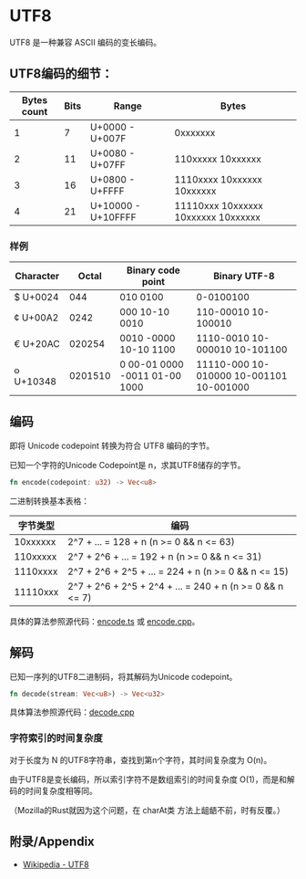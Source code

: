 # UTF8

UTF8 是一种兼容 ASCII 编码的变长编码。

## UTF8编码的细节：

| Bytes count | Bits | Range               | Bytes                                 |
|-------------|------|---------------------|---------------------------------------|
|      1      |  7   | U+0000 - U+007F     | 0xxxxxxx                              |
|      2      |  11  | U+0080 - U+07FF     | 110xxxxx 10xxxxxx                     |
|      3      |  16  | U+0800	- U+FFFF     | 1110xxxx 10xxxxxx 10xxxxxx            |
|      4      |  21  | U+10000 - U+10FFFF  | 11110xxx 10xxxxxx 10xxxxxx 10xxxxxx   |

### 样例

| Character	| Octal   |	Binary code point             | Binary UTF-8                               |
|-----------|---------|-------------------------------|--------------------------------------------|
| $ U+0024  | 044     | 010 0100                      | 0-0100100                                  |
| ¢ U+00A2  | 0242    | 000 10-10 0010                | 110-00010 10-100010                        |
| € U+20AC  | 020254  | 0010 -0000 10-10 1100         | 1110-0010 10-000010 10-101100              |
| 𐍈 U+10348 | 0201510 | 0 00-01 0000 -0011 01-00 1000 | 11110-000 10-010000 10-001101 10-001000    |

## 编码

  即将 Unicode codepoint 转换为符合 UTF8 编码的字节。

  已知一个字符的Unicode Codepoint是 n，求其UTF8储存的字节。

  ```rust
  fn encode(codepoint: u32) -> Vec<u8>
  ```

  二进制转换基本表格：

|  字节类型   |                         编码                               |
|-----------|-----------------------------------------------------------|
| 10xxxxxx  | 2^7 + ... = 128 + n (n >= 0 && n <= 63)                   |
| 110xxxxx  | 2^7 + 2^6 + ... = 192 + n (n >= 0 && n <= 31)             |
| 1110xxxx  | 2^7 + 2^6 + 2^5 + ... = 224 + n (n >= 0 && n <= 15)       |
| 11110xxx  | 2^7 + 2^6 + 2^5 + 2^4 + ... = 240 + n (n >= 0 && n <= 7)  |

  具体的算法参照源代码：[encode.ts](./code/typescript/encode.ts) 或 [encode.cpp](./code/cpp/include/encode.h)。

## 解码

  已知一序列的UTF8二进制码，将其解码为Unicode codepoint。

  ```rust
  fn decode(stream: Vec<u8>) -> Vec<u32>
  ```

  具体算法参照源代码：[decode.cpp](./code/cpp/include/decode.h)


### 字符索引的时间复杂度

对于长度为 N 的UTF8字符串，查找到第n个字符，其时间复杂度为 O(n)。

由于UTF8是变长编码，所以索引字符不是数组索引的时间复杂度 O(1)，而是和解码的时间复杂度相等同。

（Mozilla的Rust就因为这个问题，在 charAt类 方法上龃龉不前，时有反覆。）

## 附录/Appendix

  - [Wikipedia - UTF8](https://en.wikipedia.org/wiki/UTF-8)
